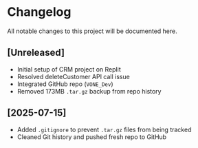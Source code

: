 # Changelog

All notable changes to this project will be documented here.

## [Unreleased]

- Initial setup of CRM project on Replit
- Resolved deleteCustomer API call issue
- Integrated GitHub repo (`VONE_Dev`)
- Removed 173MB `.tar.gz` backup from repo history

## [2025-07-15]
- Added `.gitignore` to prevent `.tar.gz` files from being tracked
- Cleaned Git history and pushed fresh repo to GitHub